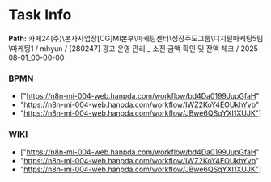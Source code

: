 # Task Info

**Path:** 카페24(주)\본사사업장\[CG]MI본부\마케팅센터\성장주도그룹\디지털마케팅5팀\마케팅1 / mhyun / [280247] 광고 운영 관리 _ 소진 금액 확인 및 잔액 체크 / 2025-08-01_00-00-00

### BPMN
- ["https://n8n-mi-004-web.hanpda.com/workflow/bd4Da0199JupGfaH"
- "https://n8n-mi-004-web.hanpda.com/workflow/IWZ2KoY4EOUkhYvb"
- "https://n8n-mi-004-web.hanpda.com/workflow/JBwe6QSqYXI1XUJK"]

### WIKI
- ["https://n8n-mi-004-web.hanpda.com/workflow/bd4Da0199JupGfaH"
- "https://n8n-mi-004-web.hanpda.com/workflow/IWZ2KoY4EOUkhYvb"
- "https://n8n-mi-004-web.hanpda.com/workflow/JBwe6QSqYXI1XUJK"]

